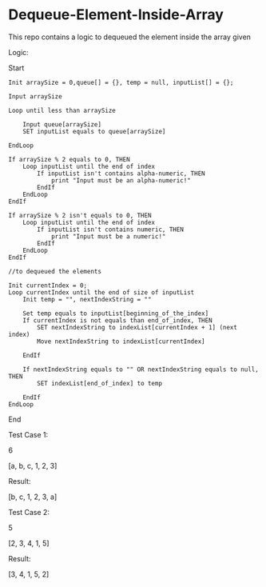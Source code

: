 # Dequeue-Element-Inside-Array
This repo contains a logic to dequeued the element inside the array given

Logic:

Start

    Init arraySize = 0,queue[] = {}, temp = null, inputList[] = {};
    
    Input arraySize
    
    Loop until less than arraySize
       
        Input queue[arraySize]
        SET inputList equals to queue[arraySize]
        
    EndLoop
    
    If arraySize % 2 equals to 0, THEN
        Loop inputList until the end of index
            If inputList isn't contains alpha-numeric, THEN
                print "Input must be an alpha-numeric!"
            EndIf
        EndLoop
    EndIf 
    
    If arraySize % 2 isn't equals to 0, THEN
        Loop inputList until the end of index
            If inputList isn't contains numeric, THEN
                print "Input must be a numeric!"
            EndIf
        EndLoop
    EndIf
    
    //to dequeued the elements
    
    Init currentIndex = 0;
    Loop currentIndex until the end of size of inputList
        Init temp = "", nextIndexString = ""
        
        Set temp equals to inputList[beginning_of_the_index]
        If currentIndex is not equals than end_of_index, THEN
            SET nextIndexString to indexList[currentIndex + 1] (next index)
            Move nextIndexString to indexList[currentIndex]
            
        EndIf
        
        If nextIndexString equals to "" OR nextIndexString equals to null, THEN
            SET indexList[end_of_index] to temp
            
        EndIf
    EndLoop
    
End

Test Case 1:

6

[a, b, c, 1, 2, 3]

Result:

[b, c, 1, 2, 3, a]

Test Case 2:

5

[2, 3, 4, 1, 5]

Result:

[3, 4, 1, 5, 2]
 
            
        
    
    
        
        
